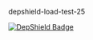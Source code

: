 depshield-load-test-25

[![DepShield Badge](https://cpeters2.dev.depshield.sonatype.org/badges/depshield-load-cpeters2d/depshield-load-test-25/depshield.svg)](https://sonatype.github.io/depshield-github-pages)
